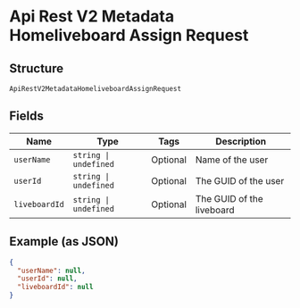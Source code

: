 
# Api Rest V2 Metadata Homeliveboard Assign Request

## Structure

`ApiRestV2MetadataHomeliveboardAssignRequest`

## Fields

| Name | Type | Tags | Description |
|  --- | --- | --- | --- |
| `userName` | `string \| undefined` | Optional | Name of the user |
| `userId` | `string \| undefined` | Optional | The GUID of the user |
| `liveboardId` | `string \| undefined` | Optional | The GUID of the liveboard |

## Example (as JSON)

```json
{
  "userName": null,
  "userId": null,
  "liveboardId": null
}
```

